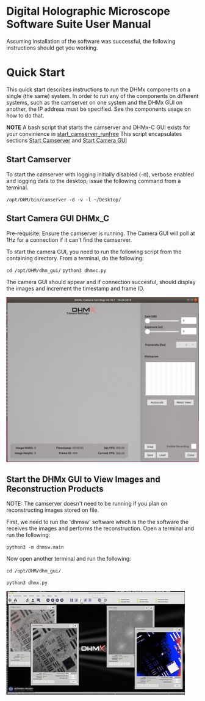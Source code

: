 # Digital Holographic Microscope Software Suite User Manual
Assuming installation of the software was successful, the following instructions should get you working.


# Quick Start
This quick start describes instructions to run the DHMx components on a single (the same) system.
In order to run any of the components on different systems, such as the camserver on one system
and the DHMx GUI on another, the IP address must be specified.  See
the components usage on how to do that.

**NOTE** A bash script that starts the camserver and DHMx-C GUI exists for your convinience in [start_camserver_runfree](bin/start_camserver_runfree)
This script encapsulates sections [Start Camserver](#Start-Camserver) and [Start Camera GUI](#Start-Camera-GUI-DHMx_C)

## Start Camserver
To start the camserver with logging initially disabled (-d), verbose enabled and
logging data to the desktop, issue the following command from a terminal.

`/opt/DHM/bin/camserver -d -v -l ~/Desktop/`

## Start Camera GUI DHMx_C
Pre-requisite:  Ensure the camserver is running.  The Camera GUI will poll at 1Hz for a connection 
if it can't find the camserver.

To start the camera GUI, you need to run the following script from the containing directory.
From a terminal, do the following:

`cd /opt/DHM/dhm_gui/`
`python3 dhmxc.py`

The camera GUI should appear and if connection succesful, should display the images and increment the timestamp and frame ID.

![DHMx-C Camera Viewer](dhm_gui/doc/DHMx_C_screenshot.png)

## Start the DHMx GUI to View Images and Reconstruction Products
NOTE:  The camserver doesn't need to be running if you plan on reconstructing images stored on file.

First, we need to run the 'dhmsw' software which is the the software the receives the images and performs the reconstruction. 
Open a terminal and run the following:

`python3 -m dhmsw.main`

Now open another terminal and run the following:

`cd /opt/DHM/dhm_gui/` 

`python3 dhmx.py`

![DHMx GUI](dhm_gui/doc/DHMx_Screenshot.jpg)


